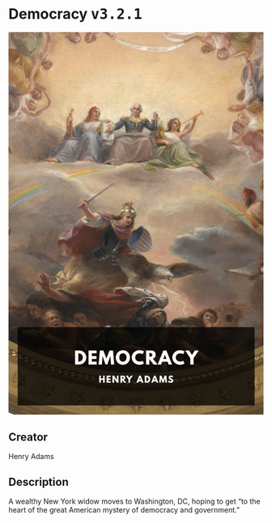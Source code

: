 
# Democracy <kbd>v3.2.1</kbd>

<center>
  <img src="./cover-1024.jpg"/>
</center>

## Creator
Henry Adams

## Description
A wealthy New York widow moves to Washington, DC, hoping to get “to the heart of the great American mystery of democracy and government.”
